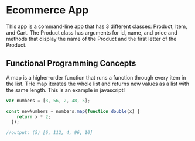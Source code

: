 # Ecommerce App

This app is a command-line app that has 3 different classes: Product, Item, and Cart.
The Product class has arguments for id, name, and price and
methods that display the name of the Product and the first letter
of the Product.

## Functional Programming Concepts

A map is a higher-order function that runs a function through every item in the list.
THe map iterates the whole list and returns new values as a list with the same length.
This is an example in javascript!

```javascript
var numbers = [3, 56, 2, 48, 5];

const newNumbers = numbers.map(function double(x) {
    return x * 2;
  });

//output: (5) [6, 112, 4, 96, 10]
```
